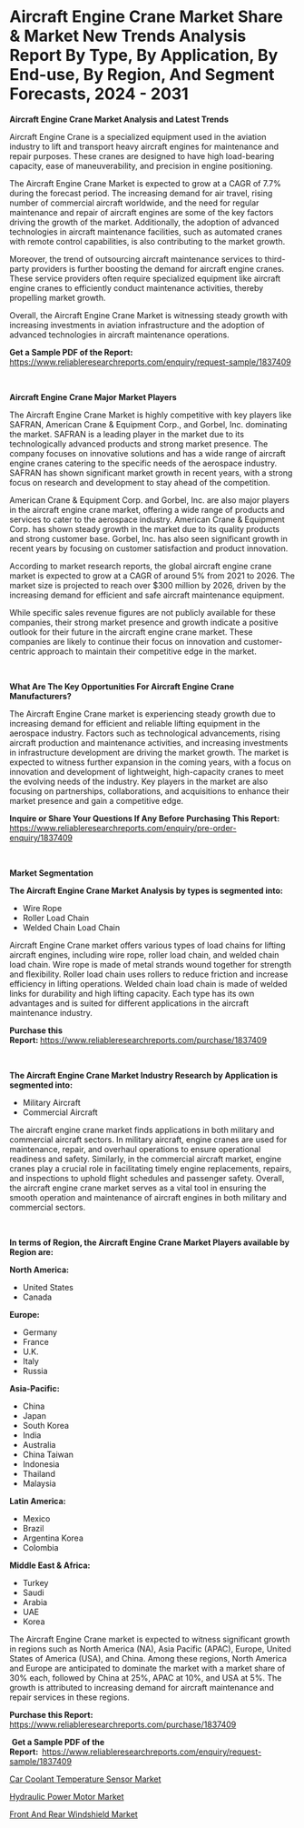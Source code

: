 <p><h1>Aircraft Engine Crane Market Share & Market New Trends Analysis Report By Type, By Application, By End-use, By Region, And Segment Forecasts, 2024 - 2031</h1></p><p><strong>Aircraft Engine Crane Market Analysis and Latest Trends</strong></p>
<p><p>Aircraft Engine Crane is a specialized equipment used in the aviation industry to lift and transport heavy aircraft engines for maintenance and repair purposes. These cranes are designed to have high load-bearing capacity, ease of maneuverability, and precision in engine positioning.</p><p>The Aircraft Engine Crane Market is expected to grow at a CAGR of 7.7% during the forecast period. The increasing demand for air travel, rising number of commercial aircraft worldwide, and the need for regular maintenance and repair of aircraft engines are some of the key factors driving the growth of the market. Additionally, the adoption of advanced technologies in aircraft maintenance facilities, such as automated cranes with remote control capabilities, is also contributing to the market growth.</p><p>Moreover, the trend of outsourcing aircraft maintenance services to third-party providers is further boosting the demand for aircraft engine cranes. These service providers often require specialized equipment like aircraft engine cranes to efficiently conduct maintenance activities, thereby propelling market growth.</p><p>Overall, the Aircraft Engine Crane Market is witnessing steady growth with increasing investments in aviation infrastructure and the adoption of advanced technologies in aircraft maintenance operations.</p></p>
<p><strong>Get a Sample PDF of the Report:&nbsp;</strong> <a href="https://www.reliableresearchreports.com/enquiry/request-sample/1837409">https://www.reliableresearchreports.com/enquiry/request-sample/1837409</a></p>
<p>&nbsp;</p>
<p><strong>Aircraft Engine Crane Major Market Players</strong></p>
<p><p>The Aircraft Engine Crane Market is highly competitive with key players like SAFRAN, American Crane & Equipment Corp., and Gorbel, Inc. dominating the market. SAFRAN is a leading player in the market due to its technologically advanced products and strong market presence. The company focuses on innovative solutions and has a wide range of aircraft engine cranes catering to the specific needs of the aerospace industry. SAFRAN has shown significant market growth in recent years, with a strong focus on research and development to stay ahead of the competition.</p><p>American Crane & Equipment Corp. and Gorbel, Inc. are also major players in the aircraft engine crane market, offering a wide range of products and services to cater to the aerospace industry. American Crane & Equipment Corp. has shown steady growth in the market due to its quality products and strong customer base. Gorbel, Inc. has also seen significant growth in recent years by focusing on customer satisfaction and product innovation.</p><p>According to market research reports, the global aircraft engine crane market is expected to grow at a CAGR of around 5% from 2021 to 2026. The market size is projected to reach over $300 million by 2026, driven by the increasing demand for efficient and safe aircraft maintenance equipment. </p><p>While specific sales revenue figures are not publicly available for these companies, their strong market presence and growth indicate a positive outlook for their future in the aircraft engine crane market. These companies are likely to continue their focus on innovation and customer-centric approach to maintain their competitive edge in the market.</p></p>
<p>&nbsp;</p>
<p><strong>What Are The Key Opportunities For Aircraft Engine Crane Manufacturers?</strong></p>
<p><p>The Aircraft Engine Crane market is experiencing steady growth due to increasing demand for efficient and reliable lifting equipment in the aerospace industry. Factors such as technological advancements, rising aircraft production and maintenance activities, and increasing investments in infrastructure development are driving the market growth. The market is expected to witness further expansion in the coming years, with a focus on innovation and development of lightweight, high-capacity cranes to meet the evolving needs of the industry. Key players in the market are also focusing on partnerships, collaborations, and acquisitions to enhance their market presence and gain a competitive edge.</p></p>
<p><strong>Inquire or Share Your Questions If Any Before Purchasing This Report:</strong> <a href="https://www.reliableresearchreports.com/enquiry/pre-order-enquiry/1837409">https://www.reliableresearchreports.com/enquiry/pre-order-enquiry/1837409</a></p>
<p>&nbsp;</p>
<p><strong>Market Segmentation</strong></p>
<p><strong>The Aircraft Engine Crane Market Analysis by types is segmented into:</strong></p>
<p><ul><li>Wire Rope</li><li>Roller Load Chain</li><li>Welded Chain Load Chain</li></ul></p>
<p><p>Aircraft Engine Crane market offers various types of load chains for lifting aircraft engines, including wire rope, roller load chain, and welded chain load chain. Wire rope is made of metal strands wound together for strength and flexibility. Roller load chain uses rollers to reduce friction and increase efficiency in lifting operations. Welded chain load chain is made of welded links for durability and high lifting capacity. Each type has its own advantages and is suited for different applications in the aircraft maintenance industry.</p></p>
<p><strong>Purchase this Report:&nbsp;</strong><a href="https://www.reliableresearchreports.com/purchase/1837409">https://www.reliableresearchreports.com/purchase/1837409</a></p>
<p>&nbsp;</p>
<p><strong>The Aircraft Engine Crane Market Industry Research by Application is segmented into:</strong></p>
<p><ul><li>Military Aircraft</li><li>Commercial Aircraft</li></ul></p>
<p><p>The aircraft engine crane market finds applications in both military and commercial aircraft sectors. In military aircraft, engine cranes are used for maintenance, repair, and overhaul operations to ensure operational readiness and safety. Similarly, in the commercial aircraft market, engine cranes play a crucial role in facilitating timely engine replacements, repairs, and inspections to uphold flight schedules and passenger safety. Overall, the aircraft engine crane market serves as a vital tool in ensuring the smooth operation and maintenance of aircraft engines in both military and commercial sectors.</p></p>
<p>&nbsp;</p>
<p><strong>In terms of Region, the Aircraft Engine Crane Market Players available by Region are:</strong></p>
<p>
    <p> <strong> North America: </strong>
        <ul>
            <li>United States</li>
            <li>Canada</li>
        </ul>
        </p> 
    <p> <strong> Europe: </strong>
        <ul>
            <li>Germany</li>
            <li>France</li>
            <li>U.K.</li>
            <li>Italy</li>
            <li>Russia</li>
        </ul>
        </p> 
    <p> <strong> Asia-Pacific: </strong>
        <ul>
            <li>China</li>
            <li>Japan</li>
            <li>South Korea</li>
            <li>India</li>
            <li>Australia</li>
            <li>China Taiwan</li>
            <li>Indonesia</li>
            <li>Thailand</li>
            <li>Malaysia</li>
        </ul>
        </p> 
    <p> <strong> Latin America: </strong>
        <ul>
            <li>Mexico</li>
            <li>Brazil</li>
            <li>Argentina Korea</li>
            <li>Colombia</li>
        </ul>
        </p> 
    <p> <strong> Middle East & Africa: </strong>
        <ul>
            <li>Turkey</li>
            <li>Saudi</li>
            <li>Arabia</li>
            <li>UAE</li>
            <li>Korea</li>
        </ul>
    </p>
    </p>
<p><p>The Aircraft Engine Crane market is expected to witness significant growth in regions such as North America (NA), Asia Pacific (APAC), Europe, United States of America (USA), and China. Among these regions, North America and Europe are anticipated to dominate the market with a market share of 30% each, followed by China at 25%, APAC at 10%, and USA at 5%. The growth is attributed to increasing demand for aircraft maintenance and repair services in these regions.</p></p>
<p><strong>Purchase this Report: </strong><a href="https://www.reliableresearchreports.com/purchase/1837409">https://www.reliableresearchreports.com/purchase/1837409</a></p>
<p>&nbsp;<strong>Get a Sample PDF of the Report:&nbsp;&nbsp;</strong><a href="https://www.reliableresearchreports.com/enquiry/request-sample/1837409">https://www.reliableresearchreports.com/enquiry/request-sample/1837409</a></p>
<p><strong></strong></p>
<p><p><a href="https://github.com/danielneavesallisons03mba/Market-Research-Report-List-1/blob/main/car-coolant-temperature-sensor-market.md">Car Coolant Temperature Sensor Market</a></p><p><a href="https://github.com/changoleonlaverguenzanoexiste/Market-Research-Report-List-2/blob/main/hydraulic-power-motor-market.md">Hydraulic Power Motor Market</a></p><p><a href="https://github.com/dimitrishawkinswaynenp91rgz/Market-Research-Report-List-1/blob/main/front-and-rear-windshield-market.md">Front And Rear Windshield Market</a></p></p>